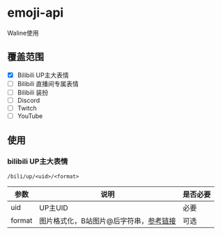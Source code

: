 # emoji-api
Waline使用

## 覆盖范围
- [x] Bilibili UP主大表情
- [ ] Bilibili 直播间专属表情
- [ ] Bilibili 装扮
- [ ] Discord
- [ ] Twitch
- [ ] YouTube

## 使用
### bilibili UP主大表情
```
/bili/up/<uid>/<format>
```
| 参数     | 说明                             | 是否必要 |
|--------|--------------------------------|------|
| uid    | UP主UID                         | 必要   |
| format | 图片格式化，B站图片@后字符串，[参考链接][format] | 可选   |



[format]:https://github.com/SocialSisterYi/bilibili-API-collect/blob/master/other/picture.md